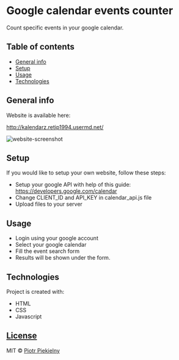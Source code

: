 # Google calendar events counter
Count specific events in your google calendar.


## Table of contents
* [General info](#general-info)
* [Setup](#setup)
* [Usage](#usage)
* [Technologies](#technologies)


## General info
Website is available here: 

http://kalendarz.retip1994.usermd.net/

![website-screenshot](http://cv.retip1994.usermd.net/wp-content/uploads/2021/02/gcalendar-screenshot.png)

## Setup
If you would like to setup your own website, follow these steps:
* Setup your google API with help of this guide: https://developers.google.com/calendar
* Change CLIENT_ID and API_KEY in calendar_api.js file
* Upload files to your server

## Usage
* Login using your google account
* Select your google calendar
* Fill the event search form
* Results will be shown under the form.

## Technologies
Project is created with:
* HTML
* CSS
* Javascript

## [License](https://github.com/retip94/gcalendar-events-counter/blob/master/LICENSE.md)

MIT © [Piotr Piekielny](https://github.com/retip94)

